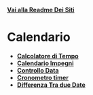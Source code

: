 **[Vai alla Readme Dei Siti](../Readme.md)**

# Calendario

- **[Calcolatore di Tempo](Calcolatore_di_tempo)**
- **[Calendario Impegni](Calendario)**
- **[Controllo Data](Controllo_data)**
- **[Cronometro timer](Cronometro_timer)**
- **[Differenza Tra due Date](Differenza_Tra_due_date)**
